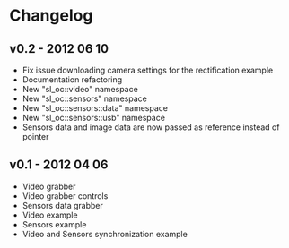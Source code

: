 # Changelog

v0.2 - 2012 06 10
-------------------
* Fix issue downloading camera settings for the rectification example
* Documentation refactoring
* New "sl_oc::video" namespace
* New "sl_oc::sensors" namespace
* New "sl_oc::sensors::data" namespace
* New "sl_oc::sensors::usb" namespace
* Sensors data and image data are now passed as reference instead of pointer

v0.1 - 2012 04 06
-----------------
* Video grabber 
* Video grabber controls
* Sensors data grabber
* Video example
* Sensors example
* Video and Sensors synchronization example
